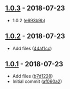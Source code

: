 ## [1.0.3](https://github.com/niksy/playground/compare/v1.0.2...v1.0.3) - 2018-07-23

* 1.0.2 ([e693b9b](https://github.com/niksy/playground/commit/e693b9b))



## [1.0.2](https://github.com/niksy/playground/compare/v1.0.1...v1.0.2) - 2018-07-23

* Add files ([44af1cc](https://github.com/niksy/playground/commit/44af1cc))



## [1.0.1](https://github.com/niksy/playground/compare/af060a2...v1.0.1) - 2018-07-23

* Add files ([b7d1228](https://github.com/niksy/playground/commit/b7d1228))
* Initial commit ([af060a2](https://github.com/niksy/playground/commit/af060a2))



